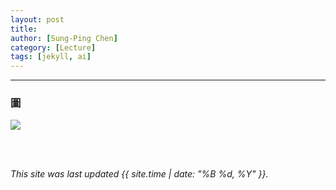 ```yaml
---
layout: post
title: 
author: [Sung-Ping Chen]
category: [Lecture]
tags: [jekyll, ai]
---
```


---



### 圖
![](https://github.com/sijop/MCU-project/blob/main/images/tmp_IMG20230504213325603499433494578869.jpg?raw=true)

<br>
<br>


*This site was last updated {{ site.time | date: "%B %d, %Y" }}.*

